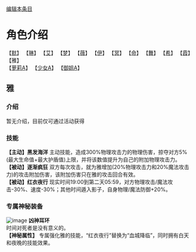 [编辑本条目](https://github.com/GuguTown/Wiki/edit/main/char/index.md)
# 角色介绍
【[默](默.md)】   【[琳](琳.md)】   【[艾](艾.md)】   【[梦](梦.md)】   【[薇](薇.md)】   【[伊](伊.md)】
【[冥](冥.md)】   【[命](命.md)】   【[舞](舞.md)】   【[希](希.md)】   【[霞](霞.md)】   【雅】      
【[萝莉A](萝莉A.md)】   【[少女A](少女A.md)】   【[御姐A](御姐A.md)】

## 雅
### 介绍
暂无介绍，目前仅可通过活动获得    
### 技能
**【主动】黑发海洋** 主动技能，造成300%物理攻击力的物理伤害，掠夺对方5%(最大生命值+最大护盾值)上限，并将该数值提升为自己的附加物理攻击力。   
**【被动】逐渐疯狂** 双方每次攻击，就为雅增加(20%物理攻击力和20%魔法攻击力)的攻击附加伤害，该附加伤害只在雅的攻击回合有效。    
**【被动】红衣夜行** 现实时间19:00到第二天05:59，对方物理攻击/魔法攻击-30%、速度-30%；其他时间遁入影子，自身物理/魔法防御+20%。
### 专属神秘装备
![image](https://user-images.githubusercontent.com/26247398/271863192-efeeff5f-1477-40ab-95d3-84d8e29430b8.gif) **凶神耳环**   
时间对死者是没有意义的。   
**【神秘属性】** 专属强化雅的技能，“红衣夜行”替换为“血城降临”，同时拥有白天和夜晚的技能效果。
